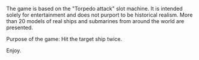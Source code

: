 The game is based on the "Torpedo attack" slot machine. It is intended solely for entertainment and does not purport to be historical realism. More than 20 models of real ships and submarines from around the world are presented.

Purpose of the game: Hit the target ship twice.

Enjoy.
